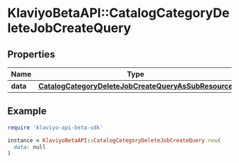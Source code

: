 # KlaviyoBetaAPI::CatalogCategoryDeleteJobCreateQuery

## Properties

| Name | Type | Description | Notes |
| ---- | ---- | ----------- | ----- |
| **data** | [**CatalogCategoryDeleteJobCreateQueryAsSubResource**](CatalogCategoryDeleteJobCreateQueryAsSubResource.md) |  |  |

## Example

```ruby
require 'klaviyo-api-beta-sdk'

instance = KlaviyoBetaAPI::CatalogCategoryDeleteJobCreateQuery.new(
  data: null
)
```

